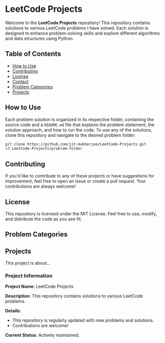 # LeetCode Projects

Welcome to the **LeetCode Projects** repository! This repository contains solutions to various LeetCode problems I have solved. Each solution is designed to enhance problem-solving skills and explore different algorithms and data structures using Python.

## Table of Contents

- [How to Use](#how-to-use)
- [Contributing](#contributing)
- [License](#license)
- [Contact](#contact)
- [Problem Categories](#problem-categories)
- [Projects](#projects)

## How to Use

Each problem solution is organized in its respective folder, containing the source code and a `README.md` file that explains the problem statement, the solution approach, and how to run the code. To use any of the solutions, clone this repository and navigate to the desired problem folder:

```bash
git clone https://github.com/jit-mukherjee/LeetCode-Projects.git
cd LeetCode-Projects/problem-folder
```

## Contributing
If you'd like to contribute to any of these projects or have suggestions for improvement, feel free to open an issue or create a pull request. Your contributions are always welcome!

## License
This repository is licensed under the MIT License. Feel free to use, modify, and distribute the code as you see fit.

## Problem Categories

## Projects


This project is about...

### Project Information

**Project Name**: LeetCode Projects

**Description**: This repository contains solutions to various LeetCode problems.
    
**Details**:
- This repository is regularly updated with new problems and solutions.
- Contributions are welcome!

**Current Status**: Actively maintained.
